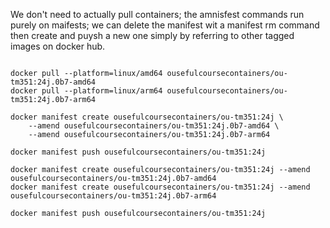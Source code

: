 We don't need to actually pull containers; the amnisfest commands run purely on maifests; we can delete the manifest wit a manifest rm command then create and puysh a new one simply by referring to other tagged images on docker hub.

```text

docker pull --platform=linux/amd64 ousefulcoursecontainers/ou-tm351:24j.0b7-amd64
docker pull --platform=linux/arm64 ousefulcoursecontainers/ou-tm351:24j.0b7-arm64

docker manifest create ousefulcoursecontainers/ou-tm351:24j \
    --amend ousefulcoursecontainers/ou-tm351:24j.0b7-amd64 \
    --amend ousefulcoursecontainers/ou-tm351:24j.0b7-arm64

docker manifest push ousefulcoursecontainers/ou-tm351:24j

docker manifest create ousefulcoursecontainers/ou-tm351:24j --amend ousefulcoursecontainers/ou-tm351:24j.0b7-amd64
docker manifest create ousefulcoursecontainers/ou-tm351:24j --amend ousefulcoursecontainers/ou-tm351:24j.0b7-arm64

docker manifest push ousefulcoursecontainers/ou-tm351:24j
```
